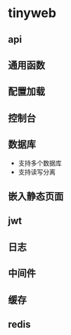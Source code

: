 # tinyweb


## api

## 通用函数

## 配置加载

## 控制台

## 数据库

- 支持多个数据库
- 支持读写分离

## 嵌入静态页面

## jwt

## 日志

## 中间件

## 缓存

## redis
